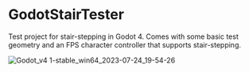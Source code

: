 # GodotStairTester
Test project for stair-stepping in Godot 4. Comes with some basic test geometry and an FPS character controller that supports stair-stepping.

![Godot_v4 1-stable_win64_2023-07-24_19-54-26](https://github.com/wareya/GodotStairTester/assets/585488/2b8ec849-dc41-45c3-a69d-61d3efead1cf)
